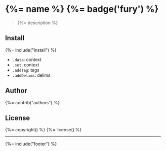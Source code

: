 # {%= name %} {%= badge('fury') %}

> {%= description %}

## Install
{%= include("install") %}

* `.data`: context
* `.set`: context
* `.addTag`: tags
* `.addDelims`: delims

## Author
{%= contrib("authors") %}

## License
{%= copyright() %}
{%= license() %}

***

{%= include("footer") %}